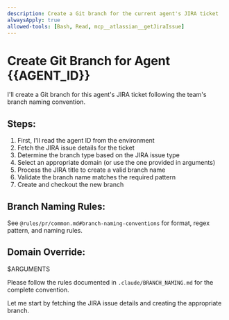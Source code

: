 ```yaml
---
description: Create a Git branch for the current agent's JIRA ticket
alwaysApply: true
allowed-tools: [Bash, Read, mcp__atlassian__getJiraIssue]
---
```


# Create Git Branch for Agent {{AGENT_ID}}

I'll create a Git branch for this agent's JIRA ticket following the team's branch naming convention.

## Steps:

1. First, I'll read the agent ID from the environment
2. Fetch the JIRA issue details for the ticket
3. Determine the branch type based on the JIRA issue type
4. Select an appropriate domain (or use the one provided in arguments)
5. Process the JIRA title to create a valid branch name
6. Validate the branch name matches the required pattern
7. Create and checkout the new branch

## Branch Naming Rules:

See `@rules/pr/common.md#branch-naming-conventions` for format, regex pattern, and naming rules.

## Domain Override:

$ARGUMENTS

Please follow the rules documented in `.claude/BRANCH_NAMING.md` for the complete convention.

Let me start by fetching the JIRA issue details and creating the appropriate branch.
